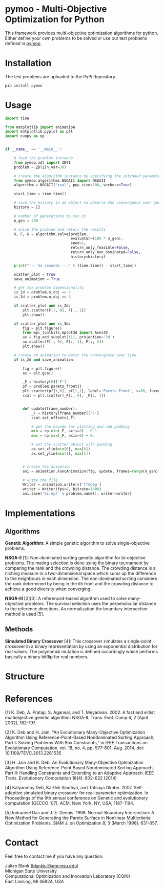 # pymoo - Multi-Objective Optimization for Python

This framework provides multi-objective optimization algorithms for python. 
Either define your own problems to be solved or use our test problems defined in [pymop](https://github.com/julesy89/pymop).


# Installation


The test problems are uploaded to the PyPi Repository.

```bash
pip install pymoo
```



# Usage


```python
import time

from matplotlib import animation
import matplotlib.pyplot as plt
import numpy as np


if __name__ == '__main__':

    # load the problem instance
    from pymop.zdt import ZDT1
    problem = ZDT1(n_var=30)

    # create the algorithm instance by specifying the intended parameters
    from pymoo.algorithms.NSGAII import NSGAII
    algorithm = NSGAII("real", pop_size=100, verbose=True)

    start_time = time.time()

    # save the history in an object to observe the convergence over generations
    history = []

    # number of generations to run it
    n_gen = 200

    # solve the problem and return the results
    X, F, G = algorithm.solve(problem,
                              evaluator=(100 * n_gen),
                              seed=2,
                              return_only_feasible=False,
                              return_only_non_dominated=False,
                              history=history)

    print("--- %s seconds ---" % (time.time() - start_time))

    scatter_plot = True
    save_animation = True

    # get the problem dimensionality
    is_2d = problem.n_obj == 2
    is_3d = problem.n_obj == 3

    if scatter_plot and is_2d:
        plt.scatter(F[:, 0], F[:, 1])
        plt.show()

    if scatter_plot and is_3d:
        fig = plt.figure()
        from mpl_toolkits.mplot3d import Axes3D
        ax = fig.add_subplot(111, projection='3d')
        ax.scatter(F[:, 0], F[:, 1], F[:, 2])
        plt.show()

    # create an animation to watch the convergence over time
    if is_2d and save_animation:

        fig = plt.figure()
        ax = plt.gca()

        _F = history[0]['F']
        pf = problem.pareto_front()
        plt.scatter(pf[:,0], pf[:,1], label='Pareto Front', s=60, facecolors='none', edgecolors='r')
        scat = plt.scatter(_F[:, 0], _F[:, 1])


        def update(frame_number):
            _F = history[frame_number]['F']
            scat.set_offsets(_F)

            # get the bounds for plotting and add padding
            min = np.min(_F, axis=0) - 0.1
            max = np.max(_F, axis=0) + 0.

            # set the scatter object with padding
            ax.set_xlim(min[0], max[0])
            ax.set_ylim(min[1], max[1])


        # create the animation
        ani = animation.FuncAnimation(fig, update, frames=range(n_gen))

        # write the file
        Writer = animation.writers['ffmpeg']
        writer = Writer(fps=6, bitrate=1800)
        ani.save('%s.mp4' % problem.name(), writer=writer)


```



# Implementations


## Algorithms

**Genetic Algorithm**: A simple genetic algorithm to solve single-objective problems. 

**NSGA-II** [1]: Non-dominated sorting genetic algorithm for bi-objective problems. The mating selection is done using the binary tournament by comparing the rank and the crowding distance. 
The crowding distance is a niching measure in a two-dimensional space which sums up the difference to the neighbours in each dimension.
The non-dominated sorting considers the rank determined by being in the ith front and the crowding distance to achieve a good diversity when converging.

**NSGA-III** [2][3]: A referenced-based algorithm used to solve many-objective problems. 
The survival selection uses the perpendicular distance to the reference directions. As normalization the boundary intersection method is used [5].

## Methods

**Simulated Binary Crossover** [4]: This crossover simulates a single-point crossover in a binary representation by using an exponential distribution for real values. The polynomial mutation is defined accordingly which performs basically a binary bitflip for real numbers.


# Structure




# References


[1] K. Deb, A. Pratap, S. Agarwal, and T. Meyarivan. 2002. A fast and elitist multiobjective genetic algorithm: NSGA-II. Trans. Evol. Comp 6, 2 (April 2002), 182-197.

[2] K. Deb and H. Jain, "An Evolutionary Many-Objective Optimization Algorithm Using Reference-Point-Based Nondominated Sorting Approach, Part I: Solving Problems With Box Constraints," in IEEE Transactions on Evolutionary Computation, vol. 18, no. 4, pp. 577-601, Aug. 2014.
doi: 10.1109/TEVC.2013.2281535

[3] H. Jain and K. Deb. An Evolutionary Many-Objective Optimization Algorithm Using Reference-Point Based Nondominated Sorting Approach, Part II: Handling Constraints and Extending to an Adaptive Approach. IEEE Trans. Evolutionary Computation 18(4): 602-622 (2014)

[4] Kalyanmoy Deb, Karthik Sindhya, and Tatsuya Okabe. 2007. Self-adaptive simulated binary crossover for real-parameter optimization. In Proceedings of the 9th annual conference on Genetic and evolutionary computation (GECCO '07). ACM, New York, NY, USA, 1187-1194.

[5] Indraneel Das and J. E. Dennis. 1998. Normal-Boundary Intersection: A New Method for Generating the Pareto Surface in Nonlinear Multicriteria Optimization Problems. SIAM J. on Optimization 8, 3 (March 1998), 631-657.

# Contact

Feel free to contact me if you have any question:

Julian Blank (blankjul@egr.msu.edu)<br/>
Michigan State University<br/>
Computational Optimization and Innovation Laboratory (COIN)<br/>
East Lansing, MI 48824, USA <br/>

